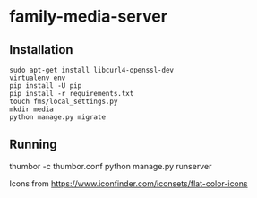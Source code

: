 # family-media-server

## Installation

```
sudo apt-get install libcurl4-openssl-dev
virtualenv env
pip install -U pip
pip install -r requirements.txt
touch fms/local_settings.py
mkdir media
python manage.py migrate
```

## Running

thumbor -c thumbor.conf
python manage.py runserver


Icons from https://www.iconfinder.com/iconsets/flat-color-icons

